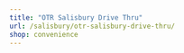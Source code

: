 ```yaml
---
title: "OTR Salisbury Drive Thru"
url: /salisbury/otr-salisbury-drive-thru/
shop: convenience
---
```

